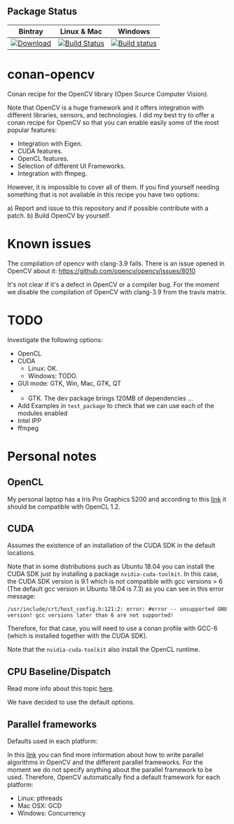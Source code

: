 ## Package Status

| Bintray | Linux & Mac | Windows | 
|:--------:|:---------:|:-------------:|
|[ ![Download](https://api.bintray.com/packages/piponazo/piponazo/OpenCV%3Apiponazo/images/download.svg) ](https://bintray.com/piponazo/piponazo/OpenCV%3Apiponazo/_latestVersion)|[![Build Status](https://travis-ci.org/piponazo/conan-opencv.svg?branch=3.4-testing)](https://travis-ci.org/piponazo/conan-opencv)|[![Build status](https://ci.appveyor.com/api/projects/status/1jqerfo5583d44wq?svg=true)](https://ci.appveyor.com/project/piponazo/conan-opencv)|


# conan-opencv
Conan recipe for the OpenCV library (Open Source Computer Vision).

Note that OpenCV is a huge framework and it offers integration with different libraries, sensors,
and technologies. I did my best try to offer a conan recipe for OpenCV so that you can enable easily
some of the most popular features:

* Integration with Eigen.
* CUDA features.
* OpenCL features.
* Selection of different UI Frameworks.
* Integration with ffmpeg.

However, it is impossible to cover all of them. If you find yourself needing something that is not available 
in this recipe you have two options:

a) Report and issue to this repository and if possible contribute with a patch.
b) Build OpenCV by yourself.

# Known issues

The compilation of opencv with clang-3.9 fails. There is an issue opened in OpenCV about it:
https://github.com/opencv/opencv/issues/8010

It's not clear if it's a defect in OpenCV or a compiler bug. For the moment we disable the compilation of OpenCV with
clang-3.9 from the travis matrix.

# TODO

Investigate the following options:

* OpenCL
* CUDA
    - Linux: OK.
    - Windows: TODO.
* GUI mode: GTK, Win, Mac, GTK, QT
*   - GTK. The dev package brings 120MB of dependencies ...
* Add Examples in `test_package` to check that we can use each of the modules enabled
* Intel IPP
* ffmpeg

# Personal notes

## OpenCL

My personal laptop has a Iris Pro Graphics 5200 and according to this [link](https://software.intel.com/en-us/node/540387)
it should be compatible with OpenCL 1.2.

## CUDA

Assumes the existence of an installation of the CUDA SDK in the default locations.

Note that in some distributions such as Ubuntu 18.04 you can install the CUDA SDK just by installing
a package `nvidia-cuda-toolkit`. In this case, the CUDA SDK version is 9.1 which is not
compatible with gcc versions > 6 (The default gcc version in Ubuntu 18.04 is 7.3) as you can see in this error message:

```
/usr/include/crt/host_config.h:121:2: error: #error -- unsupported GNU version! gcc versions later than 6 are not supported!
```

Therefore, for that case, you will need to use a conan profile with GCC-6 (which is installed
together with the CUDA SDK).

Note that the `nvidia-cuda-toolkit` also install the OpenCL runtime.


## CPU Baseline/Dispatch

Read more info about this topic [here](https://github.com/opencv/opencv/wiki/CPU-optimizations-build-options).

We have decided to use the default options.

## Parallel frameworks

Defaults used in each platform:

In this [link](https://docs.opencv.org/3.4.1/d7/dff/tutorial_how_to_use_OpenCV_parallel_for_.html) you can find more information about how to write parallel algorithms in OpenCV and the different parallel frameworks. For the moment we do not specify anything about the parallel framework to be used. Therefore, OpenCV automatically find a default framework for each platform:

* Linux: pthreads
* Mac OSX: GCD
* Windows: Concurrency
